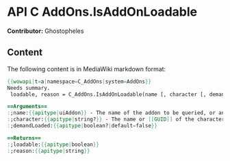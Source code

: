 # API C AddOns.IsAddOnLoadable

**Contributor:** Ghostopheles

## Content

The following content is in MediaWiki markdown format:

```mediawiki
{{wowapi|t=a|namespace=C_AddOns|system=AddOns}}
Needs summary.
 loadable, reason = C_AddOns.IsAddOnLoadable(name [, character [, demandLoaded]])

==Arguments==
:;name:{{apitype|uiAddon}} - The name of the addon to be queried, or an index from 1 to {{api|C_AddOns.GetNumAddOns}}. The state of Blizzard addons can only be queried by name.
:;character:{{apitype|string?}} - The name or [[GUID]] of the character to check against, or omitted/<code>nil</code> for all characters
:;demandLoaded:{{apitype|boolean?|default=false}}

==Returns==
:;loadable:{{apitype|boolean}}
:;reason:{{apitype|string}}
```